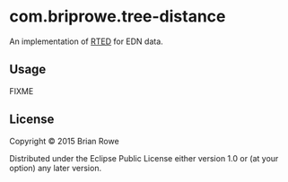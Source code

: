 # com.briprowe.tree-distance

An implementation of [RTED](http://dl.acm.org/citation.cfm?id=2095692)
for EDN data.

## Usage

FIXME

## License

Copyright © 2015 Brian Rowe

Distributed under the Eclipse Public License either version 1.0 or (at
your option) any later version.
